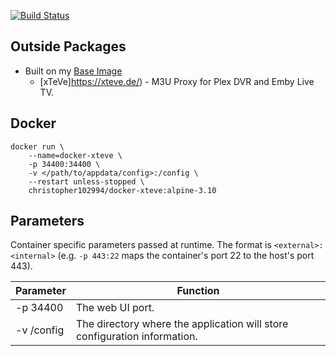  [![Build Status](https://travis-ci.com/chris102994/docker-xteve.svg?branch=master)](https://travis-ci.com/chris102994/docker-xteve)

## Outside Packages
* Built on my [Base Image](https://github.com/chris102994/docker-base-image)
  * [xTeVe]https://xteve.de/) - M3U Proxy for Plex DVR and Emby Live TV.

## Docker
```
docker run \
	--name=docker-xteve \
	-p 34400:34400 \
	-v </path/to/appdata/config>:/config \
	--restart unless-stopped \
	christopher102994/docker-xteve:alpine-3.10
```

## Parameters
Container specific parameters passed at runtime. The format is `<external>:<internal>` (e.g. `-p 443:22` maps the container's port 22 to the host's port 443).

| Parameter | Function |
| -------- | -------- |
| -p 34400 | The web UI port. |
| -v /config | The directory where the application will store configuration information. |
